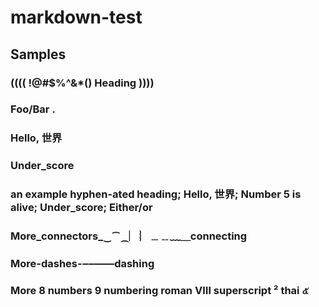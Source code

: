 # markdown-test

## Samples

###     (((( !@#$%^&*() Heading ))))

### Foo/Bar .

### Hello, 世界

### Under_score

### an example hyphen-ated heading; Hello, 世界; Number 5 is alive; Under_score; Either/or

### More_connectors_‿⁀⁔︳︴﹍﹎﹏＿connecting

### More-dashes-‒–—―dashing

### More 8 numbers 9 numbering roman Ⅷ superscript ² thai ๕ 
